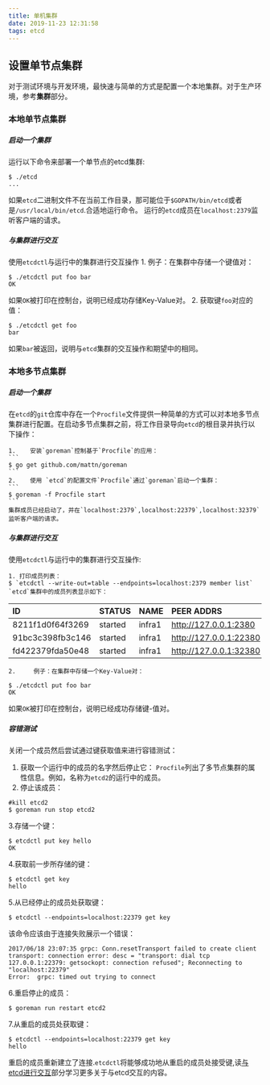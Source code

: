 ```yaml
---
title: 单机集群
date: 2019-11-23 12:31:58
tags: etcd
---
```

## 设置单节点集群
对于测试环境与开发环境，最快速与简单的方式是配置一个本地集群。对于生产环境，参考**集群**部分。
### 本地单节点集群
##### 启动一个集群
运行以下命令来部署一个单节点的etcd集群:
```
$ ./etcd
...
```
如果`etcd`二进制文件不在当前工作目录，那可能位于`$GOPATH/bin/etcd`或者是`/usr/local/bin/etcd`.合适地运行命令。
运行的`etcd`成员在`localhost:2379`监听客户端的请求。
##### 与集群进行交互
使用`etcdctl`与运行中的集群进行交互操作
    1.     例子：在集群中存储一个键值对：
    
```
$ ./etcdctl put foo bar
OK
```
如果`OK`被打印在控制台，说明已经成功存储Key-Value对。
    2.     获取键`foo`对应的值：
    
```
$ ./etcdctl get foo
bar
```
如果`bar`被返回，说明与`etcd`集群的交互操作和期望中的相同。
### 本地多节点集群
##### 启动一个集群
在`etcd`的`git`仓库中存在一个`Procfile`文件提供一种简单的方式可以对本地多节点集群进行配置。在启动多节点集群之前，将工作目录导向`etcd`的根目录并执行以下操作：

    1.    安装`goreman`控制基于`Procfile`的应用：
    ```
    $ go get github.com/mattn/goreman
    ```
    2.    使用 `etcd`的配置文件`Procfile`通过`goreman`启动一个集群：
    ```
    $ goreman -f Procfile start
    ```
    集群成员已经启动了，并在`localhost:2379`,localhost:22379`,localhost:32379`监听客户端的请求。
##### 与集群进行交互
使用`etcdctl`与运行中的集群进行交互操作:

    1. 打印成员列表：
    $ `etcdctl --write-out=table --endpoints=localhost:2379 member list`
    `etcd`集群中的成员列表显示如下：
    
| ID | STATUS |NAME| PEER ADDRS|CLIENT ADDRS|
| :----------------- | :---- | :---- | :------------------- | :-------------------- |                
|8211f1d0f64f3269   |started|infra1|http://127.0.0.1:2380|http://127.0.0.1:2379|
|91bc3c398fb3c146|started|infra1|http://127.0.0.1:22380|http://127.0.0.1:22379|
|fd422379fda50e48|started|infra1|http://127.0.0.1:32380|http://127.0.0.1:32379|

    2.     例子：在集群中存储一个Key-Value对：
    
```
$ ./etcdctl put foo bar
OK
```
如果`OK`被打印在控制台，说明已经成功存储键-值对。
##### 容错测试
关闭一个成员然后尝试通过键获取值来进行容错测试：
1. 获取一个运行中的成员的名字然后停止它：
    `Procfile`列出了多节点集群的属性信息。例如，名称为`etcd2`的运行中的成员。
2. 停止该成员：
```
#kill etcd2
$ goreman run stop etcd2
```
3.存储一个键：
```
$ etcdctl put key hello
OK
```
4.获取前一步所存储的键： 
```
$ etcdctl get key
hello
```
5.从已经停止的成员处获取键：
```
$ etcdctl --endpoints=localhost:22379 get key
```
该命令应该由于连接失败展示一个错误：
```
2017/06/18 23:07:35 grpc: Conn.resetTransport failed to create client transport: connection error: desc = "transport: dial tcp 127.0.0.1:22379: getsockopt: connection refused"; Reconnecting to "localhost:22379"
Error:  grpc: timed out trying to connect
```
6.重启停止的成员：
```
$ goreman run restart etcd2
```
7.从重启的成员处获取键：
```
$ etcdctl --endpoints=localhost:22379 get key
hello
```
重启的成员重新建立了连接.`etcdctl`将能够成功地从重启的成员处接受键,读[与etcd进行交互](与etcd进行交互.md)部分学习更多关于与etcd交互的内容。